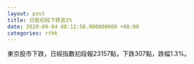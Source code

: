 ```yaml
---
layout: post
title: 日股初段下跌逾1%
date: 2020-09-04 08:12:58.000000000 +08:00
categories: rthk
---
```


東京股市下跌，日經指數初段報23157點，下跌307點，跌幅1.3%。
